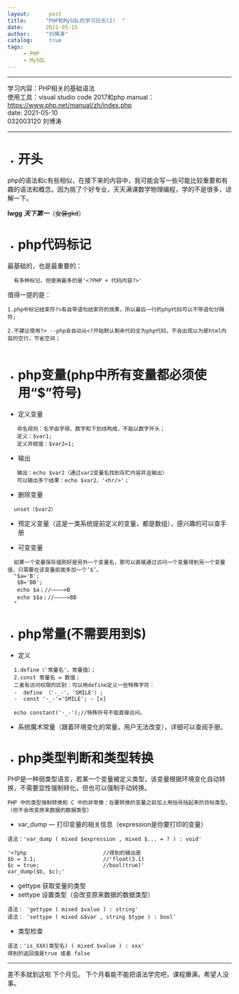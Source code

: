 ```yaml
---
layout:      post
title:      "PHP和MySQL的学习日志(2)  "
date:       2021-05-15
author:     "刘博涛"
catalog:     true
tags:
     - PHP
     - MySQL
---
```


- - -
 学习内容：PHP相关的基础语法  
 使用工具：visual studio code 2017和php manual：https://www.php.net/manual/zh/index.php  
 date: 2021-05-10  
 032003120 刘博涛
- - -
+ # **开头**
php的语法和c有些相似，在接下来的内容中，我可能会写一些可能比较重要和有趣的语法和概念。因为挑了个好专业，天天满课数学物理编程，学的不是很多，谅解一下。  

**lwgg** ***天下第一***（~~女装gkd~~）

+ # **php代码标记**
最基础的，也是最重要的：
```
  有多种标记，但使用最多的是'<?PHP + 代码内容?>'
```
值得一提的是：    
```
1.php中标记结束符?>有自带语句结束符的效果，所以最后一行的php代码可以不带语句分隔符;

2.不建议使用?> --php会自动从<?开始默认剩余代码全为php代码，不会出现以为是html内容的空行，节省空间；
  
```

+ # **php变量(php中所有变量都必须使用“$”符号)**
- 定义变量
```
   命名规则：名字由字母、数字和下划线构成，不能以数字开头；
   定义：$var1;
   定义并赋值：$var2=1;
```
- 输出
```
   输出：echo $var2（通过var2变量名找到存贮内容并且输出）
   可以输出多个结果：echo $var2，'<hr/>'；
```
- 删除变量
```
  unset（$var2）
```
- 预定义变量（这是一类系统提前定义的变量，都是数组），感兴趣的可以查手册

- 可变变量
```
  如果一个变量保存值刚好是另外一个变量名，那可以直接通过访问一个变量得到另一个变量值，只需要在该变量前面多加一个‘$’。
  "$a='B';
   $B='BB';
   echo $a；//————>B
   echo $$a；//————>BB
  "
```
+ # **php常量(不需要用到$)**
- 定义
```
  1.define（'常量名'，常量值）；
  2.const 常量名 = 数值；
  二者有访问权限的区别：可以用define定义一些特殊字符：
  -  define （'-_-'，'SMILE'）;
  -  const '-_-'='SMILE'; - [x]

  echo constant('-_-');//特殊符号不能直接访问。
```
- 系统魔术常量（跟着环境变化的常量，用户无法改变），详细可以查阅手册。

+ # **php类型判断和类型转换**
PHP是一种弱类型语言，若某一个变量被定义类型，该变量根据环境变化自动转换，不需要显性强制转化，但也可以强制手动转换。
```
PHP 中的类型强制转换和 C 中的非常像：在要转换的变量之前加上用括号括起来的目标类型。（但不会改变原来数据的数据类型）
```
- var_dump — 打印变量的相关信息（expression是你要打印的变量）
```
语法：'var_dump ( mixed $expression , mixed $... = ? ) : void'

'<?php                        //得到的输出是
$b = 3.1;                     //'float(3.1)
$c = true;                    //bool(true)'
var_dump($b, $c);'
```
- gettype 获取变量的类型
- settype 设置类型（会改变原来数据的数据类型）
```
语法： 'gettype ( mixed $value ) : string'
语法： 'settype ( mixed &$var , string $type ) : bool'
```
- 类型检查
```
语法：'is_XXX(类型名) ( mixed $value ) : xxx'
得到的返回值是true 或者 false
```
- -  -
差不多就到这啦
下个月见。
下个月看能不能把语法学完吧，课程爆满，希望人没事。